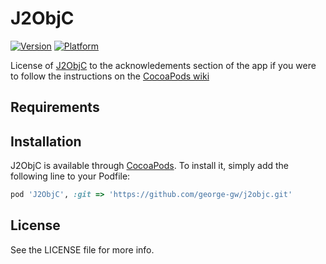 # J2ObjC

[![Version](https://img.shields.io/cocoapods/v/j2objc.svg?style=flat)](http://cocoapods.org/pods/j2objc)
[![Platform](https://img.shields.io/cocoapods/p/j2objc.svg?style=flat)](http://cocoapods.org/pods/j2objc)

License of [J2ObjC](https://github.com/google/j2objc) to the acknowledements section of the app if you were to follow the instructions on the [CocoaPods wiki](https://github.com/CocoaPods/CocoaPods/wiki/Acknowledgements)

## Requirements

## Installation

J2ObjC is available through [CocoaPods](http://cocoapods.org). To install
it, simply add the following line to your Podfile:

```ruby
pod 'J2ObjC', :git => 'https://github.com/george-gw/j2objc.git'
```

## License

See the LICENSE file for more info.
